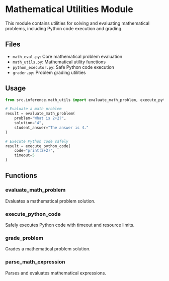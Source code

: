 # Mathematical Utilities Module

This module contains utilities for solving and evaluating mathematical problems, including Python code execution and grading.

## Files

- `math_eval.py`: Core mathematical problem evaluation
- `math_utils.py`: Mathematical utility functions
- `python_executor.py`: Safe Python code execution
- `grader.py`: Problem grading utilities

## Usage

```python
from src.inference.math_utils import evaluate_math_problem, execute_python_code

# Evaluate a math problem
result = evaluate_math_problem(
    problem="What is 2+2?",
    solution="4",
    student_answer="The answer is 4."
)

# Execute Python code safely
result = execute_python_code(
    code="print(2+2)",
    timeout=5
)
```

## Functions

### evaluate_math_problem
Evaluates a mathematical problem solution.

### execute_python_code
Safely executes Python code with timeout and resource limits.

### grade_problem
Grades a mathematical problem solution.

### parse_math_expression
Parses and evaluates mathematical expressions. 